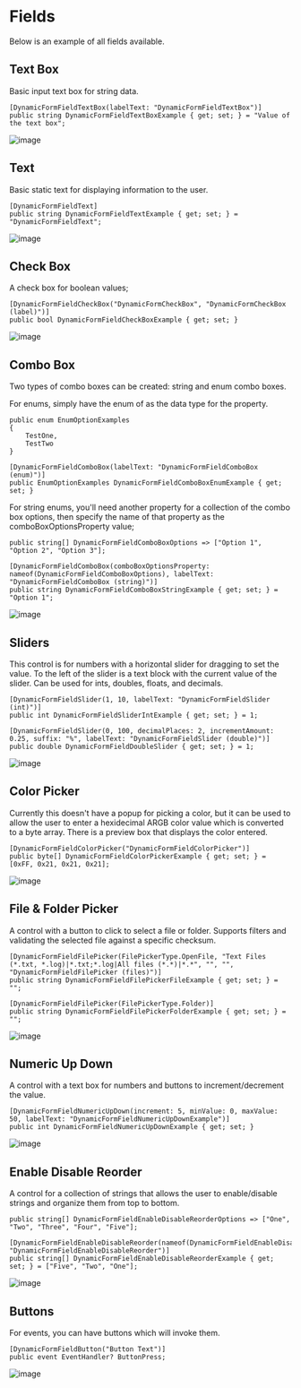 # Fields

Below is an example of all fields available.

## Text Box

Basic input text box for string data.

```
[DynamicFormFieldTextBox(labelText: "DynamicFormFieldTextBox")]
public string DynamicFormFieldTextBoxExample { get; set; } = "Value of the text box";
```

![image](https://github.com/MattEqualsCoder/DynamicForms/assets/63823784/73f71eaf-ea22-4620-a928-52628bf64361)

## Text

Basic static text for displaying information to the user.

```
[DynamicFormFieldText]
public string DynamicFormFieldTextExample { get; set; } = "DynamicFormFieldText";
```

![image](https://github.com/MattEqualsCoder/DynamicForms/assets/63823784/18e7e182-18d0-4c30-9e41-caf0cef30d6b)


## Check Box

A check box for boolean values;

```
[DynamicFormFieldCheckBox("DynamicFormCheckBox", "DynamicFormCheckBox (label)")]
public bool DynamicFormFieldCheckBoxExample { get; set; }
```

![image](https://github.com/MattEqualsCoder/DynamicForms/assets/63823784/d3a27913-b4dd-4fa6-b967-ef835123f2e5)


## Combo Box

Two types of combo boxes can be created: string and enum combo boxes.

For enums, simply have the enum of as the data type for the property.

```
public enum EnumOptionExamples
{
    TestOne,
    TestTwo
}

[DynamicFormFieldComboBox(labelText: "DynamicFormFieldComboBox (enum)")]
public EnumOptionExamples DynamicFormFieldComboBoxEnumExample { get; set; }
```

For string enums, you'll need another property for a collection of the combo box options, then specify the name of that property as the comboBoxOptionsProperty value;

```
public string[] DynamicFormFieldComboBoxOptions => ["Option 1", "Option 2", "Option 3"];

[DynamicFormFieldComboBox(comboBoxOptionsProperty: nameof(DynamicFormFieldComboBoxOptions), labelText: "DynamicFormFieldComboBox (string)")]
public string DynamicFormFieldComboBoxStringExample { get; set; } = "Option 1";

```

![image](https://github.com/MattEqualsCoder/DynamicForms/assets/63823784/e5b9965e-1ad8-4e13-9dc0-03b8f050f5d7)


## Sliders

This control is for numbers with a horizontal slider for dragging to set the value. To the left of the slider is a text block with the current value of the slider. Can be used for ints, doubles, floats, and decimals.

```
[DynamicFormFieldSlider(1, 10, labelText: "DynamicFormFieldSlider (int)")]
public int DynamicFormFieldSliderIntExample { get; set; } = 1;

[DynamicFormFieldSlider(0, 100, decimalPlaces: 2, incrementAmount: 0.25, suffix: "%", labelText: "DynamicFormFieldSlider (double)")]
public double DynamicFormFieldDoubleSlider { get; set; } = 1;
```

![image](https://github.com/MattEqualsCoder/DynamicForms/assets/63823784/c55d997c-2c96-403a-a7ba-f51f36f0daf9)


## Color Picker

Currently this doesn't have a popup for picking a color, but it can be used to allow the user to enter a hexidecimal ARGB color value which is converted to a byte array. There is a preview box that displays the color entered.

```
[DynamicFormFieldColorPicker("DynamicFormFieldColorPicker")]
public byte[] DynamicFormFieldColorPickerExample { get; set; } = [0xFF, 0x21, 0x21, 0x21];
```

![image](https://github.com/MattEqualsCoder/DynamicForms/assets/63823784/43bead50-1fa1-4082-97de-cb21c38efe89)

## File & Folder Picker

A control with a button to click to select a file or folder. Supports filters and validating the selected file against a specific checksum.

```
[DynamicFormFieldFilePicker(FilePickerType.OpenFile, "Text Files (*.txt, *.log)|*.txt;*.log|All files (*.*)|*.*", "", "", "DynamicFormFieldFilePicker (files)")]
public string DynamicFormFieldFilePickerFileExample { get; set; } = "";

[DynamicFormFieldFilePicker(FilePickerType.Folder)]
public string DynamicFormFieldFilePickerFolderExample { get; set; } = "";
```

![image](https://github.com/MattEqualsCoder/DynamicForms/assets/63823784/fce74feb-7bc5-4cc5-96a4-456e69365eb0)

## Numeric Up Down

A control with a text box for numbers and buttons to increment/decrement the value.

```
[DynamicFormFieldNumericUpDown(increment: 5, minValue: 0, maxValue: 50, labelText: "DynamicFormFieldNumericUpDownExample")]
public int DynamicFormFieldNumericUpDownExample { get; set; }
```

![image](https://github.com/MattEqualsCoder/DynamicForms/assets/63823784/ad95507e-d71d-4af4-bdd6-cf63fa300196)

## Enable Disable Reorder

A control for a collection of strings that allows the user to enable/disable strings and organize them from top to bottom.

```
public string[] DynamicFormFieldEnableDisableReorderOptions => ["One", "Two", "Three", "Four", "Five"];

[DynamicFormFieldEnableDisableReorder(nameof(DynamicFormFieldEnableDisableReorderOptions), "DynamicFormFieldEnableDisableReorder")]
public string[] DynamicFormFieldEnableDisableReorderExample { get; set; } = ["Five", "Two", "One"];
```

![image](https://github.com/MattEqualsCoder/DynamicForms/assets/63823784/0a8a2edb-77b1-4d93-8f54-fb82406ea34e)

## Buttons

For events, you can have buttons which will invoke them.

```
[DynamicFormFieldButton("Button Text")] 
public event EventHandler? ButtonPress;
```

![image](https://github.com/MattEqualsCoder/DynamicForms/assets/63823784/fdf9d0aa-aa4c-44dc-9be9-d6d4153fc10f)

